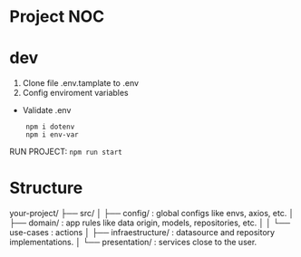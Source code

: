 # Project NOC

# dev
1. Clone file .env.tamplate to .env
2. Config enviroment variables

* Validate .env
```
    npm i dotenv
    npm i env-var
```

RUN PROJECT: `npm run start`

# Structure
your-project/
├── src/
│   ├── config/ : global configs like envs, axios, etc. 
│   ├── domain/ : app rules like data origin, models, repositories, etc.
│   │   └── use-cases : actions
│   ├── infraestructure/ : datasource and repository implementations.
│   └── presentation/ : services close to the user.
